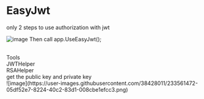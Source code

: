 # EasyJwt
only 2 steps to use authorization with jwt

![image](https://user-images.githubusercontent.com/38428011/233560121-ec45a422-8f24-4bc8-9a4a-f1b00cd30891.png)
Then call app.UseEasyJwt();

</br>
Tools </br>
    JWTHelper </br>
    RSAHelper</br>
get the public key and private key </br>
![image](https://user-images.githubusercontent.com/38428011/233561472-05df52e7-8224-40c2-83d1-008cbe1efcc3.png)



